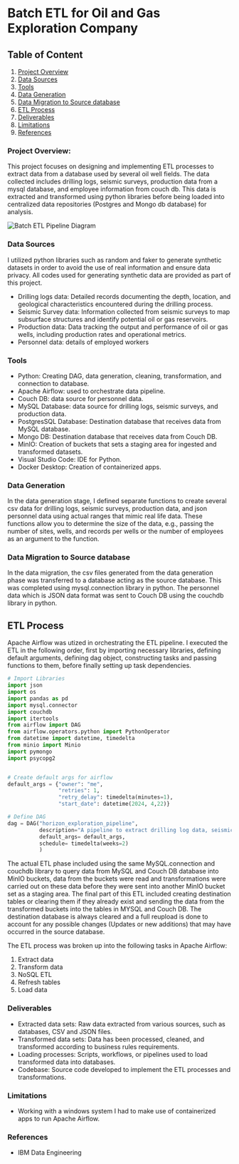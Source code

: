 # Batch ETL for Oil and Gas Exploration Company

## Table of Content
1. [Project Overview](#project-overview)
2. [Data Sources](#data-sources)
3. [Tools](#tools)
4. [Data Generation](#data-generation)
5. [Data Migration to Source database](#data-migration-to-source-database)
6. [ETL Process](#etl-process)
7. [Deliverables](#deliverables)
8. [Limitations](#limitations)
9. [References](#references)

### Project Overview:
This project focuses on designing and implementing ETL processes to extract data from a database used by several oil well fields. The data collected includes drilling logs, seismic surveys, production data from a mysql database, and employee information from couch db. This data is extracted and transformed using python libraries before being loaded into centralized data repositories (Postgres and Mongo db database) for analysis.

![Batch ETL Pipeline Diagram](https://github.com/Chukwudi-Ogbuta/Batch-ETL-for-Oil-and-Gas-Exploration-Company/assets/117915257/a8d9c884-6e42-43fa-8991-470bd983682d)

### Data Sources
I utilized python libraries such as random and faker to generate synthetic datasets in order to avoid the use of real information and ensure data privacy. All codes used for generating synthetic data are provided as part of this project.

- Drilling logs data: Detailed records documenting the depth, location, and geological characteristics encountered during the drilling process.
- Seismic Survey data: Information collected from seismic surveys to map subsurface structures and identify potential oil or gas reservoirs.
- Production data: Data tracking the output and performance of oil or gas wells, including production rates and operational metrics.
- Personnel data: details of employed workers

### Tools
- Python: Creating DAG, data generation, cleaning, transformation, and connection to database.
- Apache Airflow: used to orchestrate data pipeline.
- Couch DB: data source for personnel data.
- MySQL Database: data source for drilling logs, seismic surveys, and production data.
- PostgresSQL Database: Destination database that receives data from MySQL database.
- Mongo DB: Destination database that receives data from Couch DB.
- MinIO: Creation of buckets that sets a staging area for ingested and transformed datasets.
- Visual Studio Code: IDE for Python.
- Docker Desktop: Creation of containerized apps.

### Data Generation
In the data generation stage, I defined separate functions to create several csv data for drilling logs, seismic surveys, production data, and json personnel data using actual ranges that mimic real life data. These functions allow you to determine the size of the data, e.g., passing the number of sites, wells, and records per wells or the number of employees as an argument to the function.

### Data Migration to Source database
In the data migration, the csv files generated from the data generation phase was transferred to a database acting as the source database. This was completed using mysql.connection library in python. The personnel data which is JSON data format was sent to Couch DB using the couchdb library in python.

## ETL Process
Apache Airflow was utized in orchestrating the ETL pipeline. I executed the ETL in the following order, first by importing necessary libraries, defining default arguments, defining dag object, constructing tasks and passing functions to them, before finally setting up task dependencies.

```Python
# Import Libraries
import json
import os
import pandas as pd
import mysql.connector
import couchdb
import itertools
from airflow import DAG
from airflow.operators.python import PythonOperator
from datetime import datetime, timedelta
from minio import Minio
import pymongo
import psycopg2


# Create default args for airflow
default_args = {"owner": "me",
                "retries": 1,
                "retry_delay": timedelta(minutes=1),
                "start_date": datetime(2024, 4,22)}

# Define DAG
dag = DAG("horizon_exploration_pipeline",
          description="A pipeline to extract drilling log data, seismic survey data, production data, & personnel info",
          default_args= default_args,
          schedule= timedelta(weeks=2)
          )
```

The actual ETL phase included using the same MySQL.connection and couchdb library to query data from MySQL and Couch DB database into MinIO buckets, data from the buckets were read and transformations were carried out on these data before they were sent into another MinIO bucket set as a staging area. The final part of this ETL included creating destination tables or clearing them if they already exist and sending the data from the transformed buckets into the tables in MYSQL and Couch DB. The destination database is always cleared and a full reupload is done to account for any possible changes (Updates or new additions) that may have occurred in the source database.

The ETL process was broken up into the following tasks in Apache Airflow:
1. Extract data
2. Transform data
3. NoSQL ETL
4. Refresh tables
5. Load data

### Deliverables
- Extracted data sets: Raw data extracted from various sources, such as databases, CSV and JSON files.
- Transformed data sets: Data has been processed, cleaned, and transformed according to business rules requirements.
- Loading processes: Scripts, workflows, or pipelines used to load transformed data into databases.
- Codebase: Source code developed to implement the ETL processes and transformations.

### Limitations
- Working with a windows system I had to make use of containerized apps to run Apache Airflow.

### References
- IBM Data Engineering
